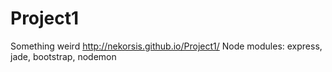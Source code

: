 # Project1
Something weird http://nekorsis.github.io/Project1/
Node modules: express, jade, bootstrap, nodemon
